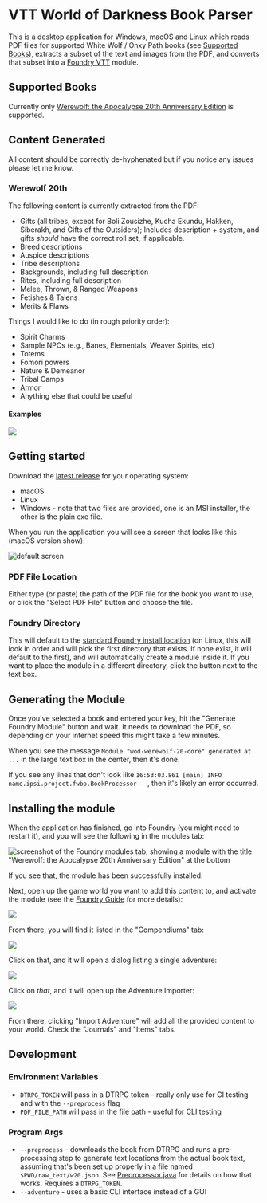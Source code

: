 # VTT World of Darkness Book Parser
This is a desktop application for Windows, macOS and Linux which reads PDF files for supported White Wolf / Onxy Path
books (see [Supported Books](#supported-books)), extracts a subset of the text and images from the PDF, and converts that
subset into a [Foundry VTT](https://foundryvtt.com) module.

## Supported Books
Currently only [Werewolf: the Apocalypse 20th Anniversary Edition](https://www.drivethrurpg.com/product/112871/Werewolf-The-Apocalypse-20th-Anniversary-Edition?term=Werewolf+the+apocalypse+20) is supported.

## Content Generated
All content should be correctly de-hyphenated but if you notice any issues please let me know.

### Werewolf 20th
The following content is currently extracted from the PDF:

* Gifts (all tribes, except for Boli Zousizhe, Kucha Ekundu, Hakken, Siberakh, and Gifts of the Outsiders);
  Includes description + system, and gifts _should_ have the correct roll set, if applicable.
* Breed descriptions
* Auspice descriptions
* Tribe descriptions
* Backgrounds, including full description
* Rites, including full description
* Melee, Thrown, & Ranged Weapons
* Fetishes & Talens
* Merits & Flaws

Things I would like to do (in rough priority order):

* Spirit Charms
* Sample NPCs (e.g., Banes, Elementals, Weaver Spirits, etc)
* Totems
* Fomori powers
* Nature & Demeanor
* Tribal Camps
* Armor
* Anything else that could be useful

#### Examples

![](docs/foundry-content-sample.png)

## Getting started
Download the [latest release](https://github.com/ipsi/vtt-wod-book-parser/releases) for your operating system:

* macOS
* Linux
* Windows - note that two files are provided, one is an MSI installer, the other is the plain
  exe file.

When you run the application you will see a screen that looks like this (macOS version show):

![default screen](docs/default-screen.png)

### PDF File Location
Either type (or paste) the path of the PDF file for the book you want to use, or click the "Select PDF File" button and
choose the file.

### Foundry Directory
This will default to the [standard Foundry install location](https://foundryvtt.com/article/configuration/)
(on Linux, this will look in order and will pick the first directory that exists. If none exist, it will default to the first),
and will automatically create a module inside it. If you want to place the module in a different
directory, click the button next to the text box.

## Generating the Module
Once you've selected a book and entered your key, hit the "Generate Foundry Module" button and
wait. It needs to download the PDF, so depending on your internet speed this might take a
few minutes.

When you see the message `Module "wod-werewolf-20-core" generated at ...` in the large text box in the center, then it's done.

If you see any lines that don't look like `16:53:03.861 [main] INFO name.ipsi.project.fwbp.BookProcessor - `,
then it's likely an error occurred.

## Installing the module
When the application has finished, go into Foundry (you might need to restart it), and you will see the following in the
modules tab:

![screenshot of the Foundry modules tab, showing a module with the title "Werewolf: the Apocalypse 20th Anniversary Edition" at the bottom](docs/foundry-modules-screen.png)

If you see that, the module has been successfully installed.

Next, open up the game world you want to add this content to, and
activate the module (see the [Foundry Guide](https://foundryvtt.com/article/modules/) for more details):

![](docs/foundry-module-management-screen.png)

From there, you will find it listed in the "Compendiums" tab:

![](docs/foundry-compendiums-tab.png)

Click on that, and it will open a dialog listing a single adventure:

![](docs/foundry-compendium-contents.png)

Click on *that*, and it will open up the Adventure Importer:

![](docs/foundry-adventure-importer.png)

From there, clicking "Import Adventure" will add all the provided
content to your world. Check the "Journals" and "Items" tabs.

## Development
### Environment Variables
* `DTRPG_TOKEN` will pass in a DTRPG token - really only use for CI testing and with the `--preprocess` flag
* `PDF_FILE_PATH` will pass in the file path - useful for CLI testing

### Program Args
* `--preprocess` - downloads the book from DTRPG and runs a pre-processing step to generate text locations from the
  actual book text, assuming that's been set up properly in a file named `$PWD/raw_text/w20.json`. See [Preprocessor.java](src/main/java/name/ipsi/project/fwbp/Preprocessor.java)
  for details on how that works. Requires a `DTRPG_TOKEN`.
* `--adventure` - uses a basic CLI interface instead of a GUI